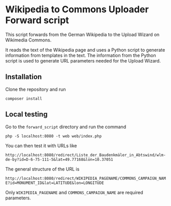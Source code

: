 # Wikipedia to Commons Uploader Forward script
This script forwards from the German Wikipedia to the Upload Wizard on Wikimedia Commons.

It reads the text of the Wikipedia page and uses a Python script to generate information from templates in the text.
The information from the Python script is used to generate URL parameters needed for the Upload Wizard.

## Installation
Clone the repository and run

    composer install

## Local testing

Go to the `forward_script` directory and run the command

    php -S localhost:8080 -t web web/index.php

You can then test it with URLs like

`http://localhost:8080/redirect/Liste_der_Baudenkmäler_in_Abtswind/wlm-de-by?id=D-6-75-111-5&lat=49.77168&lon=10.37051`

The general structure of the URL is

`http://localhost:8080/redirect/WIKIPEDIA_PAGENAME/COMMONS_CAMPAIGN_NAME?id=MONUMENT_ID&lat=LATITUDE&lon=LONGITUDE`

Only `WIKIPEDIA_PAGENAME` and `COMMONS_CAMPAIGN_NAME` are required parameters.
